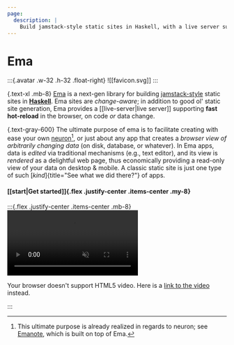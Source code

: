 ```yaml
---
page:
  description: | 
    Build jamstack-style static sites in Haskell, with a live server supporting fast hot-reload in the browser on code or data change.
---
```

# Ema

:::{.avatar .w-32 .h-32 .float-right}
![[favicon.svg]]
:::

{.text-xl .mb-8}
[Ema](https://github.com/srid/ema) is a next-gen library for building [jamstack-style](https://jamstack.org/) static sites in [**Haskell**](https://srid.ca/haskell). Ema sites are *change-aware*; in addition to good ol' static site generation, Ema provides a [[live-server|live server]] supporting **fast hot-reload** in the browser, on code *or* data change. 

{.text-gray-600} 
The ultimate purpose of ema is to facilitate creating with ease your own [neuron](https://neuron.zettel.page/)[^emanote], or just about any app that creates a _browser view of arbitrarily changing data_ (on disk, database, or whatever). In Ema apps, data is _edited_ via traditional mechanisms (e.g., text editor), and its view is _rendered_ as a delightful web page, thus economically providing a read-only view of your data on desktop & mobile. A classic static site is just one type of such [*kind*]{title="See what we did there?"} of apps. 

#### [[start|Get started]]{.flex .justify-center .items-center .my-8}

:::{.flex .justify-center .items-center .mb-8}
<video autoplay="" loop="" muted="">
  <source src="static/ema-demo.mp4" />
  <p>Your browser doesn't support HTML5 video. Here is a <a href="static/ema-demo.mp4">link to the video</a> instead.</p>
</video>
:::

[^emanote]: This ultimate purpose is already realized in regards to neuron; see [Emanote](https://emanote.srid.ca/), which is built on top of Ema.
